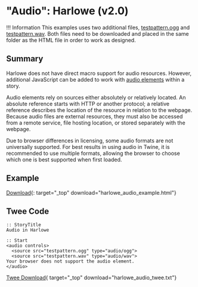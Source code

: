 # "Audio": Harlowe (v2.0)

!!! Information
    This examples uses two additional files, [testpattern.ogg](testpattern.ogg) and [testpattern.wav](testpattern.wav). Both files need to be downloaded and placed in the same folder as the HTML file in order to work as designed.

## Summary

Harlowe does not have direct macro support for audio resources. However, additional JavaScript can be added to work with [audio elements](https://developer.mozilla.org/en-US/docs/Web/HTML/Element/audio) within a story.

Audio elements rely on sources either absolutely or relatively located. An absolute reference starts with HTTP or another protocol; a relative reference describes the location of the resource in relation to the webpage. Because audio files are external resources, they must also be accessed from a remote service, file hosting location, or stored separately with the webpage.

Due to browser differences in licensing, some audio formats are not universally supported. For best results in using audio in Twine, it is recommended to use multiple formats, allowing the browser to choose which one is best supported when first loaded.

## Example

[Download](harlowe_audio_example.html){: target="_top" download="harlowe_audio_example.html"}

## Twee Code

```twee
:: StoryTitle
Audio in Harlowe

:: Start
<audio controls>
  <source src="testpattern.ogg" type="audio/ogg">
  <source src="testpattern.wav" type="audio/wav">
Your browser does not support the audio element.
</audio>

```

[Twee Download](harlowe_audio_twee.txt){ target="_top" download="harlowe_audio_twee.txt"}
